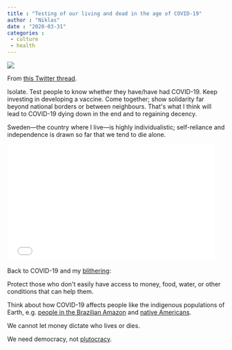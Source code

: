 ```yaml
---
title : "Testing of our living and dead in the age of COVID-19"
author : "Niklas"
date : "2020-03-31"
categories : 
 - culture
 - health
---
```


![](https://niklasblog.com/wp-content/image-24-1090x2048.png)

From [this Twitter thread](https://twitter.com/sethfischer/status/1244671758554152964).

Isolate. Test people to know whether they have/have had COVID-19. Keep investing in developing a vaccine. Come together; show solidarity far beyond national borders or between neighbours. That's what I think will lead to COVID-19 dying down in the end and to regaining decency.

Sweden—the country where I live—is highly individualistic; self-reliance and independence is drawn so far that we tend to die alone.

<iframe src="//cdn.jwplayer.com/players/INohon4o-XLzx33eA.html" width="480" height="270" frameborder="0" scrolling="auto"></iframe>

Back to COVID-19 and my [blithering](https://www.merriam-webster.com/dictionary/blithering):

Protect those who don't easily have access to money, food, water, or other conditions that can help them.

Think about how COVID-19 affects people like the indigenous populations of Earth, e.g. [people in the Brazilian Amazon](https://www.theguardian.com/global-development/2020/mar/23/the-isolated-tribes-at-risk-of-illness-from-amazon-missionaries) and [native Americans](https://www.msn.com/en-us/news/us/covid-19-a-bigger-threat-to-native-americans/ar-BB119w6k).

We cannot let money dictate who lives or dies.

We need democracy, not [plutocracy](https://en.wikipedia.org/wiki/Plutocracy).
